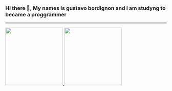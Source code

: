 ### Hi there 👋, My names is gustavo bordignon and i am studyng to became a proggrammer
<hr>

<div align="center" style='display:flex'>
  <a href="https://github.com/GustavoBordingnon123">
  <img height="180em" widht='40%' src="https://github-readme-stats.vercel.app/api?username=GustavoBordingnon123&show_icons=true&theme=dark&include_all_commits=true&count_private=true"/>
  <img height="180em" src="https://github-readme-stats.vercel.app/api/top-langs/?username=GustavoBordingnon123&layout=compact&langs_count=7&theme=dark"/>
</div>
